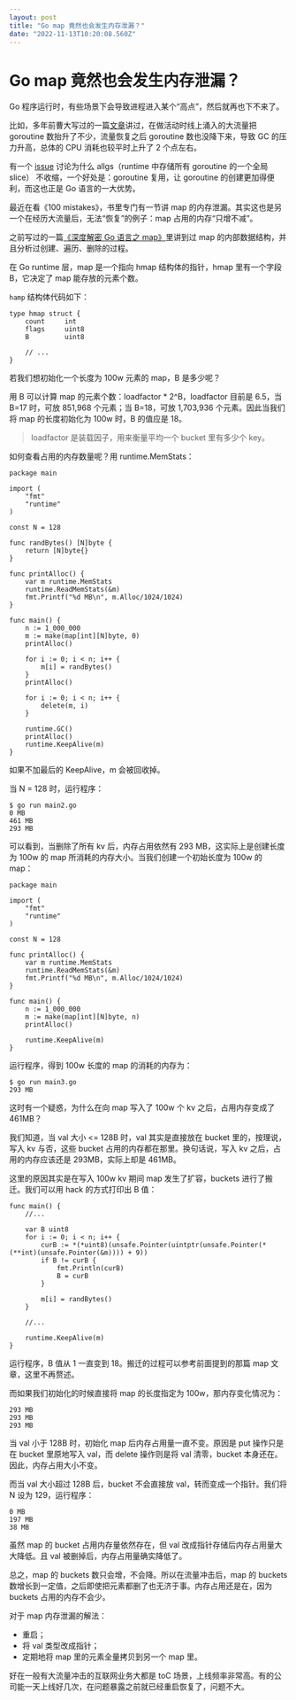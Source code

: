 ```yaml
---
layout: post
title: "Go map 竟然也会发生内存泄漏？"
date: "2022-11-13T10:20:08.560Z"
---
```

Go map 竟然也会发生内存泄漏？
==================

Go 程序运行时，有些场景下会导致进程进入某个“高点”，然后就再也下不来了。

比如，多年前曹大写过的一篇[文章](https://xargin.com/cpu-idle-cannot-recover-after-peak-load/)讲过，在做活动时线上涌入的大流量把 goroutine 数抬升了不少，流量恢复之后 goroutine 数也没降下来，导致 GC 的压力升高，总体的 CPU 消耗也较平时上升了 2 个点左右。

有一个 [issue](https://github.com/golang/go/issues/34457) 讨论为什么 allgs（runtime 中存储所有 goroutine 的一个全局 slice） 不收缩，一个好处是：goroutine 复用，让 goroutine 的创建更加得便利，而这也正是 Go 语言的一大优势。

最近在看《100 mistakes》，书里专门有一节讲 map 的内存泄漏。其实这也是另一个在经历大流量后，无法“恢复”的例子：map 占用的内存“只增不减”。

之前写过的一篇[《深度解密 Go 语言之 map》](https://qcrao.com/post/dive-into-go-map/)里讲到过 map 的内部数据结构，并且分析过创建、遍历、删除的过程。

在 Go runtime 层，map 是一个指向 hmap 结构体的指针，hmap 里有一个字段 B，它决定了 map 能存放的元素个数。

`hamp` 结构体代码如下：

    type hmap struct {
    	count     int
    	flags     uint8
    	B         uint8
    	
    	// ...
    }
    

若我们想初始化一个长度为 100w 元素的 map，B 是多少呢？

用 B 可以计算 map 的元素个数：loadfactor \* 2^B，loadfactor 目前是 6.5，当 B=17 时，可放 851,968 个元素；当 B=18，可放 1,703,936 个元素。因此当我们将 map 的长度初始化为 100w 时，B 的值应是 18。

> loadfactor 是装载因子，用来衡量平均一个 bucket 里有多少个 key。

如何查看占用的内存数量呢？用 runtime.MemStats：

    package main
    
    import (
    	"fmt"
    	"runtime"
    )
    
    const N = 128
    
    func randBytes() [N]byte {
    	return [N]byte{}
    }
    
    func printAlloc() {
    	var m runtime.MemStats
    	runtime.ReadMemStats(&m)
    	fmt.Printf("%d MB\n", m.Alloc/1024/1024)
    }
    
    func main() {
    	n := 1_000_000
    	m := make(map[int][N]byte, 0)
    	printAlloc()
    
    	for i := 0; i < n; i++ {
    		m[i] = randBytes()
    	}
    	printAlloc()
    	
    	for i := 0; i < n; i++ {
    		delete(m, i)
    	}
    	
    	runtime.GC()
    	printAlloc()
    	runtime.KeepAlive(m)
    }
    

如果不加最后的 KeepAlive，m 会被回收掉。

当 N = 128 时，运行程序：

    $ go run main2.go
    0 MB
    461 MB
    293 MB
    

可以看到，当删除了所有 kv 后，内存占用依然有 293 MB，这实际上是创建长度为 100w 的 map 所消耗的内存大小。当我们创建一个初始长度为 100w 的 map：

    package main
    
    import (
    	"fmt"
    	"runtime"
    )
    
    const N = 128
    
    func printAlloc() {
    	var m runtime.MemStats
    	runtime.ReadMemStats(&m)
    	fmt.Printf("%d MB\n", m.Alloc/1024/1024)
    }
    
    func main() {
    	n := 1_000_000
    	m := make(map[int][N]byte, n)
    	printAlloc()
    
    	runtime.KeepAlive(m)
    }
    

运行程序，得到 100w 长度的 map 的消耗的内存为：

    $ go run main3.go
    293 MB
    

这时有一个疑惑，为什么在向 map 写入了 100w 个 kv 之后，占用内存变成了 461MB？

我们知道，当 val 大小 <= 128B 时，val 其实是直接放在 bucket 里的，按理说，写入 kv 与否，这些 bucket 占用的内存都在那里。换句话说，写入 kv 之后，占用的内存应该还是 293MB，实际上却是 461MB。

这里的原因其实是在写入 100w kv 期间 map 发生了扩容，buckets 进行了搬迁。我们可以用 hack 的方式打印出 B 值：

    func main() {
    	//...
    
    	var B uint8
    	for i := 0; i < n; i++ {
    		curB := *(*uint8)(unsafe.Pointer(uintptr(unsafe.Pointer(*(**int)(unsafe.Pointer(&m)))) + 9))
    		if B != curB {
    			fmt.Println(curB)
    			B = curB
    		}
    
    		m[i] = randBytes()
    	}
    
    	//...
    
    	runtime.KeepAlive(m)
    }
    

运行程序，B 值从 1 一直变到 18。搬迁的过程可以参考前面提到的那篇 map 文章，这里不再赘述。

而如果我们初始化的时候直接将 map 的长度指定为 100w，那内存变化情况为：

    293 MB
    293 MB
    293 MB
    

当 val 小于 128B 时，初始化 map 后内存占用量一直不变。原因是 put 操作只是在 bucket 里原地写入 val，而 delete 操作则是将 val 清零，bucket 本身还在。因此，内存占用大小不变。

而当 val 大小超过 128B 后，bucket 不会直接放 val，转而变成一个指针。我们将 N 设为 129，运行程序：

    0 MB
    197 MB
    38 MB
    

虽然 map 的 bucket 占用内存量依然存在，但 val 改成指针存储后内存占用量大大降低。且 val 被删掉后，内存占用量确实降低了。

总之，map 的 buckets 数只会增，不会降。所以在流量冲击后，map 的 buckets 数增长到一定值，之后即使把元素都删了也无济于事。内存占用还是在，因为 buckets 占用的内存不会少。

对于 map 内存泄漏的解法：

*   重启；
*   将 val 类型改成指针；
*   定期地将 map 里的元素全量拷贝到另一个 map 里。

好在一般有大流量冲击的互联网业务大都是 toC 场景，上线频率非常高。有的公司能一天上线好几次，在问题暴露之前就已经重启恢复了，问题不大。